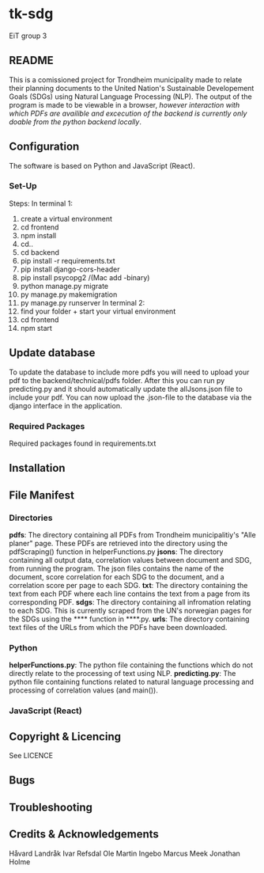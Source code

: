 # tk-sdg
EiT group 3

## README

This is a comissioned project for Trondheim municipality made to relate their planning documents to the United Nation's Sustainable Developement Goals (SDGs) using Natural Language Processing (NLP). The output of the program is made to be viewable in a browser, *however interaction with which PDFs are availible and excecution of the backend is currently only doable from the python backend locally*. 

## Configuration

The software is based on Python and JavaScript (React).
### Set-Up
Steps:
In terminal 1:
1. create a virtual environment
2. cd frontend
3. npm install
4. cd..
5. cd backend
6. pip install -r requirements.txt
7. pip install django-cors-header
8. pip install psycopg2 /(Mac add -binary)
9. python manage.py migrate
10. py manage.py makemigration
11. py manage.py runserver
In terminal 2:
1. find your folder + start your virtual environment
2. cd frontend
3. npm start

## Update database
To update the database to include more pdfs you will need to upload your pdf to the backend/technical/pdfs folder. After this you can run py predicting.py and it should automatically update the allJsons.json file to include your pdf. You can now upload the .json-file to the database via the django interface in the application. 

### Required Packages
Required packages found in requirements.txt
## Installation

## File Manifest
### Directories

 **pdfs**: The directory containing all PDFs from Trondheim municipalitiy's "Alle planer" page. These PDFs are retrieved into the directory using the pdfScraping() function in helperFunctions.py
 **jsons**: The directory containing all output data, correlation values between document and SDG, from running the program. The json files contains the name of the document,  score correlation for each SDG to the document, and a correlation score per page to each SDG.
 **txt**: The directory containing the text from each PDF where each line contains the text from a page from its corresponding PDF.
 **sdgs**: The directory containing all infromation relating to each SDG. This is currently scraped from the UN's norwegian pages for the SDGs using the **** function in ****.py.
 **urls**: The directory containing text files of the URLs from which the PDFs have been downloaded.
### Python

**helperFunctions.py**: The python file containing the functions which do not directly relate to the processing of text using NLP.
**predicting.py**: The python file containing functions related to natural language processing and processing of correlation values (and main()).
### JavaScript (React)

## Copyright & Licencing
See LICENCE

## Bugs

## Troubleshooting

## Credits & Acknowledgements
Håvard Landråk
Ivar Refsdal
Ole Martin Ingebo
Marcus Meek
Jonathan Holme

